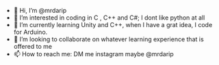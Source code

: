 - 👋 Hi, I’m @mrdarip
- 👀 I’m interested in coding in C , C++ and C#; I dont like python at all
- 🌱 I’m currently learning Unity and C++, when I have a grat idea, I code for Arduino.
- 💞️ I’m looking to collaborate on whatever learning experience that is offered to me
- 📫 How to reach me: DM me instagram maybe @mrdarip

<!---
mrdarip/mrdarip is a ✨ special ✨ repository because its `README.md` (this file) appears on your GitHub profile.
You can click the Preview link to take a look at your changes.
--->
